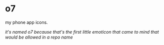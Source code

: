 # o7
my phone app icons.

*it's named o7 because that's the first little emoticon that came to mind that would be allowed in a repo name*
